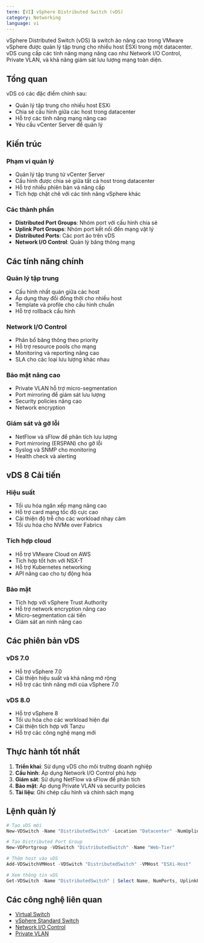 ```yaml
---
term: [VI] vSphere Distributed Switch (vDS)
category: Networking
language: vi
---
```


vSphere Distributed Switch (vDS) là switch ảo nâng cao trong VMware vSphere được quản lý tập trung cho nhiều host ESXi trong một datacenter. vDS cung cấp các tính năng mạng nâng cao như Network I/O Control, Private VLAN, và khả năng giám sát lưu lượng mạng toàn diện.

## Tổng quan

vDS có các đặc điểm chính sau:
- Quản lý tập trung cho nhiều host ESXi
- Chia sẻ cấu hình giữa các host trong datacenter
- Hỗ trợ các tính năng mạng nâng cao
- Yêu cầu vCenter Server để quản lý

## Kiến trúc

### Phạm vi quản lý
- Quản lý tập trung từ vCenter Server
- Cấu hình được chia sẻ giữa tất cả host trong datacenter
- Hỗ trợ nhiều phiên bản và nâng cấp
- Tích hợp chặt chẽ với các tính năng vSphere khác

### Các thành phần
- **Distributed Port Groups**: Nhóm port với cấu hình chia sẻ
- **Uplink Port Groups**: Nhóm port kết nối đến mạng vật lý
- **Distributed Ports**: Các port ảo trên vDS
- **Network I/O Control**: Quản lý băng thông mạng

## Các tính năng chính

### Quản lý tập trung
- Cấu hình nhất quán giữa các host
- Áp dụng thay đổi đồng thời cho nhiều host
- Template và profile cho cấu hình chuẩn
- Hỗ trợ rollback cấu hình

### Network I/O Control
- Phân bổ băng thông theo priority
- Hỗ trợ resource pools cho mạng
- Monitoring và reporting nâng cao
- SLA cho các loại lưu lượng khác nhau

### Bảo mật nâng cao
- Private VLAN hỗ trợ micro-segmentation
- Port mirroring để giám sát lưu lượng
- Security policies nâng cao
- Network encryption

### Giám sát và gỡ lỗi
- NetFlow và sFlow để phân tích lưu lượng
- Port mirroring (ERSPAN) cho gỡ lỗi
- Syslog và SNMP cho monitoring
- Health check và alerting

## vDS 8 Cải tiến

### Hiệu suất
- Tối ưu hóa ngăn xếp mạng nâng cao
- Hỗ trợ card mạng tốc độ cực cao
- Cải thiện độ trễ cho các workload nhạy cảm
- Tối ưu hóa cho NVMe over Fabrics

### Tích hợp cloud
- Hỗ trợ VMware Cloud on AWS
- Tích hợp tốt hơn với NSX-T
- Hỗ trợ Kubernetes networking
- API nâng cao cho tự động hóa

### Bảo mật
- Tích hợp với vSphere Trust Authority
- Hỗ trợ network encryption nâng cao
- Micro-segmentation cải tiến
- Giám sát an ninh nâng cao

## Các phiên bản vDS

### vDS 7.0
- Hỗ trợ vSphere 7.0
- Cải thiện hiệu suất và khả năng mở rộng
- Hỗ trợ các tính năng mới của vSphere 7.0

### vDS 8.0
- Hỗ trợ vSphere 8
- Tối ưu hóa cho các workload hiện đại
- Cải thiện tích hợp với Tanzu
- Hỗ trợ các công nghệ mạng mới

## Thực hành tốt nhất

1. **Triển khai**: Sử dụng vDS cho môi trường doanh nghiệp
2. **Cấu hình**: Áp dụng Network I/O Control phù hợp
3. **Giám sát**: Sử dụng NetFlow và sFlow để phân tích
4. **Bảo mật**: Áp dụng Private VLAN và security policies
5. **Tài liệu**: Ghi chép cấu hình và chính sách mạng

## Lệnh quản lý

```powershell
# Tạo vDS mới
New-VDSwitch -Name "DistributedSwitch" -Location "Datacenter" -NumUplinkPorts 4

# Tạo Distributed Port Group
New-VDPortgroup -VDSwitch "DistributedSwitch" -Name "Web-Tier"

# Thêm host vào vDS
Add-VDSwitchVMHost -VDSwitch "DistributedSwitch" -VMHost "ESXi-Host"

# Xem thông tin vDS
Get-VDSwitch -Name "DistributedSwitch" | Select Name, NumPorts, UplinkPorts
```

## Các công nghệ liên quan

- [Virtual Switch](/glossary/term/virtual-switch)
- [vSphere Standard Switch](/glossary/term/vsphere-standard-switch)
- [Network I/O Control](/glossary/term/network-i-o-control-nioc)
- [Private VLAN](/glossary/term/pvlan)